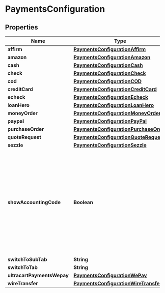 
# PaymentsConfiguration

## Properties
Name | Type | Description | Notes
------------ | ------------- | ------------- | -------------
**affirm** | [**PaymentsConfigurationAffirm**](PaymentsConfigurationAffirm.md) |  |  [optional]
**amazon** | [**PaymentsConfigurationAmazon**](PaymentsConfigurationAmazon.md) |  |  [optional]
**cash** | [**PaymentsConfigurationCash**](PaymentsConfigurationCash.md) |  |  [optional]
**check** | [**PaymentsConfigurationCheck**](PaymentsConfigurationCheck.md) |  |  [optional]
**cod** | [**PaymentsConfigurationCOD**](PaymentsConfigurationCOD.md) |  |  [optional]
**creditCard** | [**PaymentsConfigurationCreditCard**](PaymentsConfigurationCreditCard.md) |  |  [optional]
**echeck** | [**PaymentsConfigurationEcheck**](PaymentsConfigurationEcheck.md) |  |  [optional]
**loanHero** | [**PaymentsConfigurationLoanHero**](PaymentsConfigurationLoanHero.md) |  |  [optional]
**moneyOrder** | [**PaymentsConfigurationMoneyOrder**](PaymentsConfigurationMoneyOrder.md) |  |  [optional]
**paypal** | [**PaymentsConfigurationPayPal**](PaymentsConfigurationPayPal.md) |  |  [optional]
**purchaseOrder** | [**PaymentsConfigurationPurchaseOrder**](PaymentsConfigurationPurchaseOrder.md) |  |  [optional]
**quoteRequest** | [**PaymentsConfigurationQuoteRequest**](PaymentsConfigurationQuoteRequest.md) |  |  [optional]
**sezzle** | [**PaymentsConfigurationSezzle**](PaymentsConfigurationSezzle.md) |  |  [optional]
**showAccountingCode** | **Boolean** | Internal flag used to determine if accounting codes should be shown on the screen or not.  This flag is true if the merchant has a Quickbooks integration configured. |  [optional]
**switchToSubTab** | **String** |  |  [optional]
**switchToTab** | **String** |  |  [optional]
**ultracartPaymentsWepay** | [**PaymentsConfigurationWePay**](PaymentsConfigurationWePay.md) |  |  [optional]
**wireTransfer** | [**PaymentsConfigurationWireTransfer**](PaymentsConfigurationWireTransfer.md) |  |  [optional]




